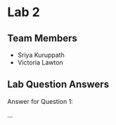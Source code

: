 # Lab 2

## Team Members
- Sriya Kuruppath
- Victoria Lawton

## Lab Question Answers

Answer for Question 1: 

...
